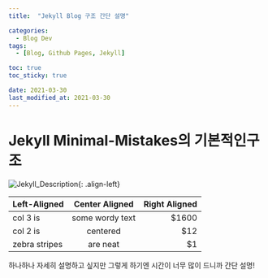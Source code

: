 ```yaml
---
title:  "Jekyll Blog 구조 간단 설명" 

categories:
  - Blog Dev
tags:
  - [Blog, Github Pages, Jekyll]

toc: true
toc_sticky: true

date: 2021-03-30
last_modified_at: 2021-03-30
---
```


# Jekyll Minimal-Mistakes의 기본적인구조
![Jekyll_Description](https://user-images.githubusercontent.com/25880465/113003729-f7eff500-91ad-11eb-94b9-75336e3cbf16.PNG){: .align-left}  

                 

| Left-Aligned  | Center Aligned  | Right Aligned |
| :------------ |:---------------:| -----:|
| col 3 is      | some wordy text | $1600 |
| col 2 is      | centered        |   $12 |
| zebra stripes | are neat        |    $1 |


하나하나 자세히 설명하고 싶지만 그렇게 하기엔 시간이 너무 많이 드니까 간단 설명!


<!-- [맨 위](#){: .btn .btn--primary }{: .align-right} 스크롤시 자동으로 up to 화살표가 나오므로 삭제 -->